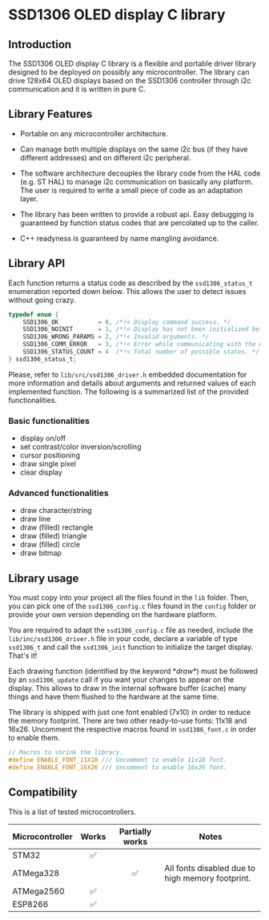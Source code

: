 # SSD1306 OLED display C library
## Introduction
The SSD1306 OLED display C library is a flexible and portable driver
library designed to be deployed on possibly any microcontroller.
The library can drive 128x64 OLED displays based on the SSD1306 controller
through i2c communication and it is written in pure C.

## Library Features
- Portable on any microcontroller architecture.

- Can manage both multiple displays on the same i2c bus (if they have
different addresses) and on different i2c peripheral.

- The software architecture decouples the library code from the HAL
code (e.g. ST HAL) to manage i2c communication on basically any platform.
The user is required to write a small piece of code as an adaptation layer.

- The library has been written to provide a robust api. Easy debugging
is guaranteed by function status codes that are percolated up to the caller.

- C++ readyness is guaranteed by name mangling avoidance.

## Library API
Each function returns a status code as described by the `ssd1306_status_t`
enumeration reported down below. This allows the user to detect issues
without going crazy.

```C
typedef enum {
    SSD1306_OK           = 0, /*!< Display command success. */
    SSD1306_NOINIT       = 1, /*!< Display has not been initialized before use. */
    SSD1306_WRONG_PARAMS = 2, /*!< Invalid arguments. */
    SSD1306_COMM_ERROR   = 3, /*!< Error while communicating with the display. */
    SSD1306_STATUS_COUNT = 4  /*!< Total number of possible states. */
} ssd1306_status_t;
```

Please, refer to `lib/src/ssd1306_driver.h` embedded documentation for more
information and details about arguments and returned values of each
implemented function. The following is a summarized list of the provided
functionalities.

### Basic functionalities
* display on/off
* set contrast/color inversion/scrolling
* cursor positioning
* draw single pixel
* clear display

### Advanced functionalities
* draw character/string
* draw line
* draw (filled) rectangle
* draw (filled) triangle
* draw (filled) circle
* draw bitmap

## Library usage
You must copy into your project all the files found in the `lib` folder.
Then, you can pick one of the `ssd1306_config.c` files found in the `config`
folder or provide your own version depending on the hardware platform.

You are required to adapt the `ssd1306_config.c` file as needed,
include the `lib/inc/ssd1306_driver.h` file in your code,
declare a variable of type `ssd1306_t` and call the `ssd1306_init`
function to initialize the target display. That's it!

Each drawing function (identified by the keyword \*_draw_\*) must be
followed by an `ssd1306_update` call if you want your changes to appear
on the display. This allows to draw in the internal software buffer (cache)
many things and have them flushed to the hardware at the same time.

The library is shipped with just one font enabled (7x10) in order to
reduce the memory footprint. There are two other ready-to-use fonts:
11x18 and 16x26. Uncomment the respective macros found in `ssd1306_font.c`
in order to enable them.

```C
// Macros to shrink the library.
#define ENABLE_FONT_11X18 /// Uncomment to enable 11x18 font.
#define ENABLE_FONT_16X26 /// Uncomment to enable 16x26 font.
```

## Compatibility
This is a list of tested microcontrollers.

| Microcontroller | Works              | Partially works        | Notes                     |
| --------------- | :----------------: | :--------------------: | ------------------------- |
| STM32           | :white_check_mark: |                        |                           |
| ATMega328       |                    | :white_check_mark:     | All fonts disabled due to high memory footprint. |
| ATMega2560      | :white_check_mark: |                        |                           |
| ESP8266         | :white_check_mark: |                        |                           |
